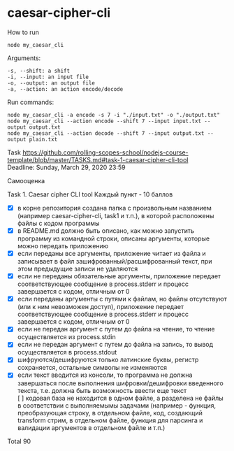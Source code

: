 # caesar-cipher-cli

How to run  
```
node my_caesar_cli  
```

Arguments:  
```
-s, --shift: a shift  
-i, --input: an input file  
-o, --output: an output file  
-a, --action: an action encode/decode  
```

Run commands:  
```
node my_caesar_cli -a encode -s 7 -i "./input.txt" -o "./output.txt"  
node my_caesar_cli --action encode --shift 7 --input input.txt --output output.txt  
node my_caesar_cli --action decode --shift 7 --input output.txt --output plain.txt  
```

Task https://github.com/rolling-scopes-school/nodejs-course-template/blob/master/TASKS.md#task-1-caesar-cipher-cli-tool  
Deadline: Sunday, March 29, 2020 23:59  

Самооценка

Task 1. Caesar cipher CLI tool
Каждый пункт - 10 баллов

- [x] в корне репозитория создана папка с произвольным названием (например caesar-cipher-cli, task1 и т.п.), в которой расположены файлы с кодом программы  
- [x] в README.md должно быть описано, как можно запустить программу из командной строки, описаны аргументы, которые можно передать приложению  
- [x] если переданы все аргументы, приложение читает из файла и записывает в файл зашифрованный/расшифрованный текст, при этом предыдущие записи не удаляются  
- [x] если не переданы обязательные аргументы, приложение передает соответствующее сообщение в process.stderr и прoцесс завершается с кодом, отличным от 0  
- [x] если переданы аргументы с путями к файлам, но файлы отсутствуют (или к ним невозможен доступ), приложение передает соответствующее сообщение в process.stderr и прoцесс завершается с кодом, отличным от 0  
- [x] если не передан аргумент с путем до файла на чтение, то чтение осуществляется из process.stdin  
- [x] если не передан аргумент с путем до файла на запись, то вывод осуществляется в process.stdout  
- [x] шифруются/дешифруются только латинские буквы, регистр сохраняется, остальные символы не изменяются  
- [x] если текст вводится из консоли, то программа не должна завершаться после выполнения шифровки/дешифровки введенного текста, т.е. должна быть возможность ввести еще текст  
  [ ] кодовая база не находится в одном файле, а разделена не файлы в соответствии с выполняемымы задачами (например - функция, преобразующая строку, в отдельном файле, код, создающий transform стрим, в отдельном файле, функция для парсинга и валидации аргументов в отдельном файле и т.п.)  

Total 90